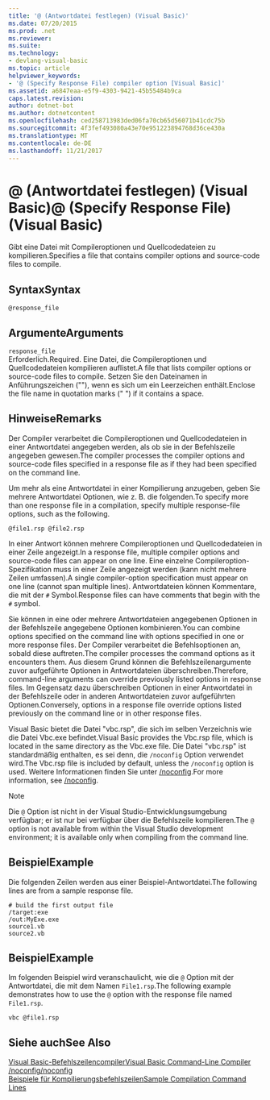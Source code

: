 ```yaml
---
title: '@ (Antwortdatei festlegen) (Visual Basic)'
ms.date: 07/20/2015
ms.prod: .net
ms.reviewer: 
ms.suite: 
ms.technology:
- devlang-visual-basic
ms.topic: article
helpviewer_keywords:
- '@ (Specify Response File) compiler option [Visual Basic]'
ms.assetid: a6847eaa-e5f9-4303-9421-45b55484b9ca
caps.latest.revision: 
author: dotnet-bot
ms.author: dotnetcontent
ms.openlocfilehash: ced258713983ded06fa70cb65d56071b41cdc75b
ms.sourcegitcommit: 4f3fef493080a43e70e951223894768d36ce430a
ms.translationtype: MT
ms.contentlocale: de-DE
ms.lasthandoff: 11/21/2017
---
```

# <a name="-specify-response-file-visual-basic"></a><span data-ttu-id="9f3c9-102">@ (Antwortdatei festlegen) (Visual Basic)</span><span class="sxs-lookup"><span data-stu-id="9f3c9-102">@ (Specify Response File) (Visual Basic)</span></span>
<span data-ttu-id="9f3c9-103">Gibt eine Datei mit Compileroptionen und Quellcodedateien zu kompilieren.</span><span class="sxs-lookup"><span data-stu-id="9f3c9-103">Specifies a file that contains compiler options and source-code files to compile.</span></span>  
  
## <a name="syntax"></a><span data-ttu-id="9f3c9-104">Syntax</span><span class="sxs-lookup"><span data-stu-id="9f3c9-104">Syntax</span></span>  
  
```  
@response_file  
```  
  
## <a name="arguments"></a><span data-ttu-id="9f3c9-105">Argumente</span><span class="sxs-lookup"><span data-stu-id="9f3c9-105">Arguments</span></span>  
 `response_file`  
 <span data-ttu-id="9f3c9-106">Erforderlich.</span><span class="sxs-lookup"><span data-stu-id="9f3c9-106">Required.</span></span> <span data-ttu-id="9f3c9-107">Eine Datei, die Compileroptionen und Quellcodedateien kompilieren auflistet.</span><span class="sxs-lookup"><span data-stu-id="9f3c9-107">A file that lists compiler options or source-code files to compile.</span></span> <span data-ttu-id="9f3c9-108">Setzen Sie den Dateinamen in Anführungszeichen (""), wenn es sich um ein Leerzeichen enthält.</span><span class="sxs-lookup"><span data-stu-id="9f3c9-108">Enclose the file name in quotation marks (" ") if it contains a space.</span></span>  
  
## <a name="remarks"></a><span data-ttu-id="9f3c9-109">Hinweise</span><span class="sxs-lookup"><span data-stu-id="9f3c9-109">Remarks</span></span>  
 <span data-ttu-id="9f3c9-110">Der Compiler verarbeitet die Compileroptionen und Quellcodedateien in einer Antwortdatei angegeben werden, als ob sie in der Befehlszeile angegeben gewesen.</span><span class="sxs-lookup"><span data-stu-id="9f3c9-110">The compiler processes the compiler options and source-code files specified in a response file as if they had been specified on the command line.</span></span>  
  
 <span data-ttu-id="9f3c9-111">Um mehr als eine Antwortdatei in einer Kompilierung anzugeben, geben Sie mehrere Antwortdatei Optionen, wie z. B. die folgenden.</span><span class="sxs-lookup"><span data-stu-id="9f3c9-111">To specify more than one response file in a compilation, specify multiple response-file options, such as the following.</span></span>  
  
```  
@file1.rsp @file2.rsp  
```  
  
 <span data-ttu-id="9f3c9-112">In einer Antwort können mehrere Compileroptionen und Quellcodedateien in einer Zeile angezeigt.</span><span class="sxs-lookup"><span data-stu-id="9f3c9-112">In a response file, multiple compiler options and source-code files can appear on one line.</span></span> <span data-ttu-id="9f3c9-113">Eine einzelne Compileroption-Spezifikation muss in einer Zeile angezeigt werden (kann nicht mehrere Zeilen umfassen).</span><span class="sxs-lookup"><span data-stu-id="9f3c9-113">A single compiler-option specification must appear on one line (cannot span multiple lines).</span></span> <span data-ttu-id="9f3c9-114">Antwortdateien können Kommentare, die mit der `#` Symbol.</span><span class="sxs-lookup"><span data-stu-id="9f3c9-114">Response files can have comments that begin with the `#` symbol.</span></span>  
  
 <span data-ttu-id="9f3c9-115">Sie können in eine oder mehrere Antwortdateien angegebenen Optionen in der Befehlszeile angegebene Optionen kombinieren.</span><span class="sxs-lookup"><span data-stu-id="9f3c9-115">You can combine options specified on the command line with options specified in one or more response files.</span></span> <span data-ttu-id="9f3c9-116">Der Compiler verarbeitet die Befehlsoptionen an, sobald diese auftreten.</span><span class="sxs-lookup"><span data-stu-id="9f3c9-116">The compiler processes the command options as it encounters them.</span></span> <span data-ttu-id="9f3c9-117">Aus diesem Grund können die Befehlszeilenargumente zuvor aufgeführte Optionen in Antwortdateien überschreiben.</span><span class="sxs-lookup"><span data-stu-id="9f3c9-117">Therefore, command-line arguments can override previously listed options in response files.</span></span> <span data-ttu-id="9f3c9-118">Im Gegensatz dazu überschreiben Optionen in einer Antwortdatei in der Befehlszeile oder in anderen Antwortdateien zuvor aufgeführten Optionen.</span><span class="sxs-lookup"><span data-stu-id="9f3c9-118">Conversely, options in a response file override options listed previously on the command line or in other response files.</span></span>  
  
 <span data-ttu-id="9f3c9-119">Visual Basic bietet die Datei "vbc.rsp", die sich im selben Verzeichnis wie die Datei Vbc.exe befindet.</span><span class="sxs-lookup"><span data-stu-id="9f3c9-119">Visual Basic provides the Vbc.rsp file, which is located in the same directory as the Vbc.exe file.</span></span> <span data-ttu-id="9f3c9-120">Die Datei "vbc.rsp" ist standardmäßig enthalten, es sei denn, die `/noconfig` Option verwendet wird.</span><span class="sxs-lookup"><span data-stu-id="9f3c9-120">The Vbc.rsp file is included by default, unless the `/noconfig` option is used.</span></span> <span data-ttu-id="9f3c9-121">Weitere Informationen finden Sie unter [/noconfig](../../../visual-basic/reference/command-line-compiler/noconfig.md).</span><span class="sxs-lookup"><span data-stu-id="9f3c9-121">For more information, see [/noconfig](../../../visual-basic/reference/command-line-compiler/noconfig.md).</span></span>  
  
> [!NOTE]
>  <span data-ttu-id="9f3c9-122">Die `@` Option ist nicht in der Visual Studio-Entwicklungsumgebung verfügbar; er ist nur bei verfügbar über die Befehlszeile kompilieren.</span><span class="sxs-lookup"><span data-stu-id="9f3c9-122">The `@` option is not available from within the Visual Studio development environment; it is available only when compiling from the command line.</span></span>  
  
## <a name="example"></a><span data-ttu-id="9f3c9-123">Beispiel</span><span class="sxs-lookup"><span data-stu-id="9f3c9-123">Example</span></span>  
 <span data-ttu-id="9f3c9-124">Die folgenden Zeilen werden aus einer Beispiel-Antwortdatei.</span><span class="sxs-lookup"><span data-stu-id="9f3c9-124">The following lines are from a sample response file.</span></span>  
  
```  
# build the first output file  
/target:exe   
/out:MyExe.exe  
source1.vb   
source2.vb  
```  
  
## <a name="example"></a><span data-ttu-id="9f3c9-125">Beispiel</span><span class="sxs-lookup"><span data-stu-id="9f3c9-125">Example</span></span>  
 <span data-ttu-id="9f3c9-126">Im folgenden Beispiel wird veranschaulicht, wie die `@` Option mit der Antwortdatei, die mit dem Namen `File1.rsp`.</span><span class="sxs-lookup"><span data-stu-id="9f3c9-126">The following example demonstrates how to use the `@` option with the response file named `File1.rsp`.</span></span>  
  
```  
vbc @file1.rsp  
```  
  
## <a name="see-also"></a><span data-ttu-id="9f3c9-127">Siehe auch</span><span class="sxs-lookup"><span data-stu-id="9f3c9-127">See Also</span></span>  
 [<span data-ttu-id="9f3c9-128">Visual Basic-Befehlszeilencompiler</span><span class="sxs-lookup"><span data-stu-id="9f3c9-128">Visual Basic Command-Line Compiler</span></span>](../../../visual-basic/reference/command-line-compiler/index.md)  
 [<span data-ttu-id="9f3c9-129">/noconfig</span><span class="sxs-lookup"><span data-stu-id="9f3c9-129">/noconfig</span></span>](../../../visual-basic/reference/command-line-compiler/noconfig.md)  
 [<span data-ttu-id="9f3c9-130">Beispiele für Kompilierungsbefehlszeilen</span><span class="sxs-lookup"><span data-stu-id="9f3c9-130">Sample Compilation Command Lines</span></span>](../../../visual-basic/reference/command-line-compiler/sample-compilation-command-lines.md)
